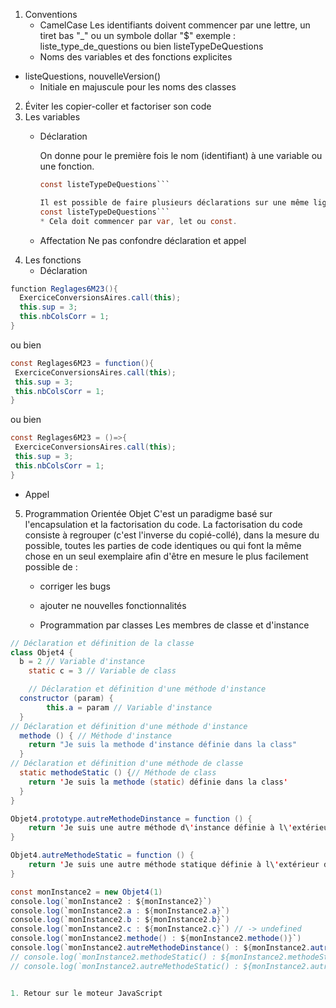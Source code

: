 1. Conventions
   * CamelCase
  Les identifiants doivent commencer par une lettre, un tiret bas "_" ou un symbole dollar "$"
  exemple : liste_type_de_questions ou bien listeTypeDeQuestions
   * Noms des variables et des fonctions explicites
 * listeQuestions, nouvelleVersion()
   * Initiale en majuscule pour les noms des classes
  

2. Éviter les copier-coller et factoriser son code
3. Les variables
   * Déclaration
  
        On donne pour le première fois le nom (identifiant) à une variable ou une fonction.

        ```java sript
        const listeTypeDeQuestions```
        
        Il est possible de faire plusieurs déclarations sur une même ligne :```java sript
        const listeTypeDeQuestions```     
        * Cela doit commencer par var, let ou const.
   * Affectation
  Ne pas confondre déclaration et appel
4. Les fonctions
   * Déclaration
  ```java scrit
  function Reglages6M23(){
	ExerciceConversionsAires.call(this);
	this.sup = 3;
	this.nbColsCorr = 1;
}
  ```
  ou bien
   ```java scrit
  const Reglages6M23 = function(){
	ExerciceConversionsAires.call(this);
	this.sup = 3;
	this.nbColsCorr = 1;
}
  ```
  ou bien
   ```java scrit
  const Reglages6M23 = ()=>{
	ExerciceConversionsAires.call(this);
	this.sup = 3;
	this.nbColsCorr = 1;
}
  ```

   * Appel
5. Programmation Orientée Objet
   C'est un paradigme basé sur l'encapsulation et la factorisation du code.
   La factorisation du code consiste à regrouper (c'est l'inverse du copié-collé), dans la mesure du possible, toutes les parties de code identiques ou qui font la même chose en un seul exemplaire afin d'être en mesure le plus facilement possible de :
   * corriger les bugs
   * ajouter ne nouvelles fonctionnalités
  

   * Programmation par classes
   Les membres de classe et d'instance
```java sript
// Déclaration et définition de la classe
class Objet4 {
  b = 2 // Variable d'instance
    static c = 3 // Variable de class

    // Déclaration et définition d'une méthode d'instance
  constructor (param) {
        this.a = param // Variable d'instance
  }
// Déclaration et définition d'une méthode d'instance
  methode () { // Méthode d'instance
    return "Je suis la methode d'instance définie dans la class"
  }
// Déclaration et définition d'une méthode de classe
  static methodeStatic () {// Méthode de class
    return 'Je suis la methode (static) définie dans la class'
  }
}

Objet4.prototype.autreMethodeDinstance = function () {
    return 'Je suis une autre méthode d\'instance définie à l\'extérieur de la class grâce au prototype'
}

Objet4.autreMethodeStatic = function () {
    return 'Je suis une autre méthode statique définie à l\'extérieur de la class directement sur l\'objet'
}

const monInstance2 = new Objet4(1)
console.log(`monInstance2 : ${monInstance2}`)
console.log(`monInstance2.a : ${monInstance2.a}`)
console.log(`monInstance2.b : ${monInstance2.b}`)
console.log(`monInstance2.c : ${monInstance2.c}`) // -> undefined
console.log(`monInstance2.methode() : ${monInstance2.methode()}`)
console.log(`monInstance2.autreMethodeDinstance() : ${monInstance2.autreMethodeDinstance()}`)
// console.log(`monInstance2.methodeStatic() : ${monInstance2.methodeStatic()}`) // Uncaught TypeError: monInstance2.methodeStatic is not a function
// console.log(`monInstance2.autreMethodeStatic() : ${monInstance2.autreMethodeStatic()}`) // -> Uncaught TypeError: monInstance2.autreMethodeStatic is not a function


1. Retour sur le moteur JavaScript
